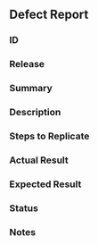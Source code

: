 ## Defect Report

### ID
### Release
### Summary
### Description
### Steps to Replicate
### Actual Result
### Expected Result
### Status
### Notes

